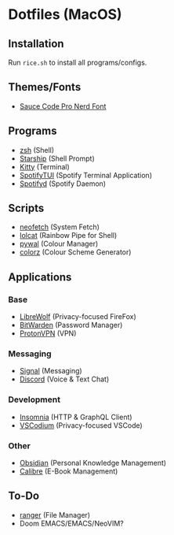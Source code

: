 # Dotfiles (MacOS)
## Installation
Run `rice.sh` to install all programs/configs.

## Themes/Fonts
- [Sauce Code Pro Nerd Font](https://www.nerdfonts.com/)

## Programs
- [zsh](https://www.zsh.org/) (Shell)
- [Starship](https://starship.rs) (Shell Prompt)
- [Kitty](https://github.com/kovidgoyal/kitty) (Terminal)
- [SpotifyTUI](https://github.com/Rigellute/spotify-tui) (Spotify Terminal Application)
- [Spotifyd](https://github.com/Spotifyd/spotifyd) (Spotify Daemon)

## Scripts
- [neofetch](https://github.com/dylanaraps/neofetch) (System Fetch)
- [lolcat](https://github.com/busyloop/lolcat) (Rainbow Pipe for Shell)
- [pywal](https://github.com/dylanaraps/pywal) (Colour Manager)
- [colorz](https://github.com/metakirby5/colorz) (Colour Scheme Generator)

## Applications
### Base
- [LibreWolf](https://librewolf.net/) (Privacy-focused FireFox)
- [BitWarden](https://bitwarden.com/) (Password Manager)
- [ProtonVPN](https://protonvpn.com/) (VPN)

### Messaging
- [Signal](https://signal.org/) (Messaging)
- [Discord](https://discord.com/) (Voice & Text Chat)

### Development
- [Insomnia](https://insomnia.rest/) (HTTP & GraphQL Client)
- [VSCodium](https://github.com/VSCodium/vscodium) (Privacy-focused VSCode)

### Other
- [Obsidian](https://obsidian.md/) (Personal Knowledge Management)
- [Calibre](https://calibre-ebook.com/) (E-Book Management)


## To-Do
- [ranger](https://github.com/ranger/ranger) (File Manager)
- Doom EMACS/EMACS/NeoVIM?

